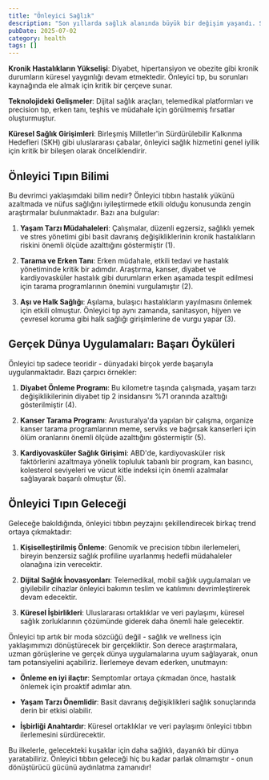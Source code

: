 ```yaml
---
title: "Önleyici Sağlık"
description: "Son yıllarda sağlık alanında büyük bir değişim yaşandı. Semptomlar ortaya çıktıktan sonra tıbbi y..."
pubDate: 2025-07-02
category: health
tags: []
---
```


**Kronik Hastalıkların Yükselişi**: Diyabet, hipertansiyon ve obezite gibi kronik durumların küresel yaygınlığı devam etmektedir. Önleyici tıp, bu sorunları kaynağında ele almak için kritik bir çerçeve sunar.

**Teknolojideki Gelişmeler**: Dijital sağlık araçları, telemedikal platformları ve precision tıp, erken tanı, teşhis ve müdahale için görülmemiş fırsatlar oluşturmuştur.

**Küresel Sağlık Girişimleri**: Birleşmiş Milletler'in Sürdürülebilir Kalkınma Hedefleri (SKH) gibi uluslararası çabalar, önleyici sağlık hizmetini genel iyilik için kritik bir bileşen olarak önceliklendirir.

## Önleyici Tıpın Bilimi

Bu devrimci yaklaşımdaki bilim nedir? Önleyici tıbbın hastalık yükünü azaltmada ve nüfus sağlığını iyileştirmede etkili olduğu konusunda zengin araştırmalar bulunmaktadır. Bazı ana bulgular:

1. **Yaşam Tarzı Müdahaleleri**: Çalışmalar, düzenli egzersiz, sağlıklı yemek ve stres yönetimi gibi basit davranış değişikliklerinin kronik hastalıkların riskini önemli ölçüde azalttığını göstermiştir (1).

2. **Tarama ve Erken Tanı**: Erken müdahale, etkili tedavi ve hastalık yönetiminde kritik bir adımdır. Araştırma, kanser, diyabet ve kardiyovasküler hastalık gibi durumların erken aşamada tespit edilmesi için tarama programlarının önemini vurgulamıştır (2).

3. **Aşı ve Halk Sağlığı**: Aşılama, bulaşıcı hastalıkların yayılmasını önlemek için etkili olmuştur. Önleyici tıp aynı zamanda, sanitasyon, hijyen ve çevresel koruma gibi halk sağlığı girişimlerine de vurgu yapar (3).

## Gerçek Dünya Uygulamaları: Başarı Öyküleri

Önleyici tıp sadece teoridir - dünyadaki birçok yerde başarıyla uygulanmaktadır. Bazı çarpıcı örnekler:

1. **Diyabet Önleme Programı**: Bu kilometre taşında çalışmada, yaşam tarzı değişiklikilerinin diyabet tip 2 insidansını %71 oranında azalttığı gösterilmiştir (4).

2. **Kanser Tarama Programı**: Avusturalya'da yapılan bir çalışma, organize kanser tarama programlarının meme, serviks ve bağırsak kanserleri için ölüm oranlarını önemli ölçüde azalttığını göstermiştir (5).

3. **Kardiyovasküler Sağlık Girişimi**: ABD'de, kardiyovasküler risk faktörlerini azaltmaya yönelik topluluk tabanlı bir program, kan basıncı, kolesterol seviyeleri ve vücut kitle indeksi için önemli azalmalar sağlayarak başarılı olmuştur (6).

## Önleyici Tıpın Geleceği

Geleceğe bakıldığında, önleyici tıbbın peyzajını şekillendirecek birkaç trend ortaya çıkmaktadır:

1. **Kişiselleştirilmiş Önleme**: Genomik ve precision tıbbın ilerlemeleri, bireyin benzersiz sağlık profiline uyarlanmış hedefli müdahaleler olanağına izin verecektir.

2. **Dijital Sağlık İnovasyonları**: Telemedikal, mobil sağlık uygulamaları ve giyilebilir cihazlar önleyici bakımın teslim ve katılımını devrimleştirerek devam edecektir.

3. **Küresel İşbirlikleri**: Uluslararası ortaklıklar ve veri paylaşımı, küresel sağlık zorluklarının çözümünde giderek daha önemli hale gelecektir.

Önleyici tıp artık bir moda sözcüğü değil - sağlık ve wellness için yaklaşımımızı dönüştürecek bir gerçekliktir. Son derece araştırmalara, uzman görüşlerine ve gerçek dünya uygulamalarına uyum sağlayarak, onun tam potansiyelini açabiliriz. İlerlemeye devam ederken, unutmayın:

* **Önleme en iyi ilaçtır**: Semptomlar ortaya çıkmadan önce, hastalık önlemek için proaktif adımlar atın.

* **Yaşam Tarzı Önemlidir**: Basit davranış değişiklikleri sağlık sonuçlarında derin bir etkisi olabilir.

* **İşbirliği Anahtardır**: Küresel ortaklıklar ve veri paylaşımı önleyici tıbbın ilerlemesini sürdürecektir.

Bu ilkelerle, gelecekteki kuşaklar için daha sağlıklı, dayanıklı bir dünya yaratabiliriz. Önleyici tıbbın geleceği hiç bu kadar parlak olmamıştır - onun dönüştürücü gücünü aydınlatma zamanıdır!